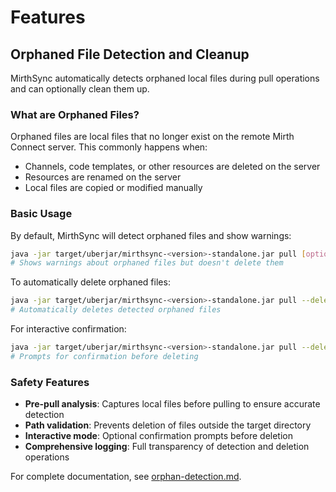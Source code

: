 # Features

## Orphaned File Detection and Cleanup

MirthSync automatically detects orphaned local files during pull operations and can optionally clean them up.

### What are Orphaned Files?

Orphaned files are local files that no longer exist on the remote Mirth Connect server. This commonly happens when:
- Channels, code templates, or other resources are deleted on the server
- Resources are renamed on the server
- Local files are copied or modified manually

### Basic Usage

By default, MirthSync will detect orphaned files and show warnings:
```bash
java -jar target/uberjar/mirthsync-<version>-standalone.jar pull [options]
# Shows warnings about orphaned files but doesn't delete them
```

To automatically delete orphaned files:
```bash
java -jar target/uberjar/mirthsync-<version>-standalone.jar pull --delete-orphaned [options]
# Automatically deletes detected orphaned files
```

For interactive confirmation:
```bash
java -jar target/uberjar/mirthsync-<version>-standalone.jar pull --delete-orphaned --interactive [options]
# Prompts for confirmation before deleting
```

### Safety Features

- **Pre-pull analysis**: Captures local files before pulling to ensure accurate detection
- **Path validation**: Prevents deletion of files outside the target directory
- **Interactive mode**: Optional confirmation prompts before deletion
- **Comprehensive logging**: Full transparency of detection and deletion operations

For complete documentation, see [orphan-detection.md](orphan-detection.md).
